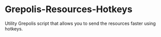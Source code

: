 # Grepolis-Resources-Hotkeys
Utility Grepolis script that allows you to send the resources faster using hotkeys.
